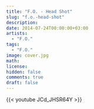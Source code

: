 ```yaml
---
title: "F.O. - Head Shot" 
slug: "f.o.-head-shot"
description: 
date: 2014-07-24T00:00:00+03:00
artists:
  - "F.O."
tags:
  - "F.O."
image: cover.jpg
math: 
license: 
hidden: false
comments: true
draft: false
---
```


{{< youtube JCd_JHSR64Y >}}
